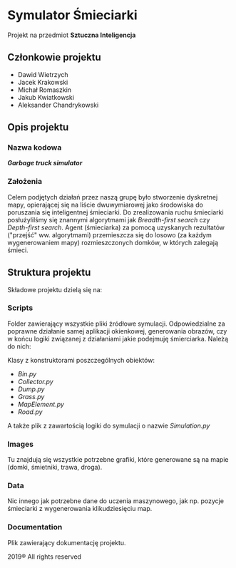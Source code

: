 # Symulator Śmieciarki
Projekt na przedmiot **Sztuczna Inteligencja**

## Członkowie projektu
  - Dawid Wietrzych
  - Jacek Krakowski
  - Michał Romaszkin
  - Jakub Kwiatkowski
  - Aleksander Chandrykowski
  
## Opis projektu
### Nazwa kodowa 
***Garbage truck simulator***

### Założenia 
Celem podjętych działań przez naszą grupę było stworzenie dyskretnej mapy, opierającej się na liście dwuwymiarowej jako środowiska do poruszania się inteligentnej śmieciarki. Do zrealizowania ruchu śmieciarki posłużylilśmy się znannymi algorytmami jak _Breadth-first search_ czy _Depth-first search_. Agent (śmieciarka) za pomocą uzyskanych rezultatów ("przejść" ww. algorytmami) przemieszcza się do losowo (za każdym wygenerowaniem mapy) rozmieszczonych domków, w których zalegają śmieci.

## Struktura projektu
Składowe projektu dzielą się na:

### Scripts
Folder zawierający wszystkie pliki źródłowe symulacji. Odpowiedzialne za poprawne działanie samej aplikacji okienkowej, generowania obrazów, czy w końcu logiki związanej z działaniami jakie podejmuję śmierciarka. Należą do nich:

Klasy z konstruktorami poszczególnych obiektów:
- _Bin.py_
- _Collector.py_
- _Dump.py_
- _Grass.py_
- _MapElement.py_
- _Road.py_

A także plik z zawartością logiki do symulacji o nazwie _Simulation.py_

### Images
Tu znajdują się wszystkie potrzebne grafiki, które generowane są na mapie (domki, śmietniki, trawa, droga).

### Data
Nic innego jak potrzebne dane do uczenia maszynowego, jak np. pozycje śmieciarki z wygenerowania klikudziesięciu map.

### Documentation
Plik zawierający dokumentację projektu.
  
  2019&reg; All rights reserved
